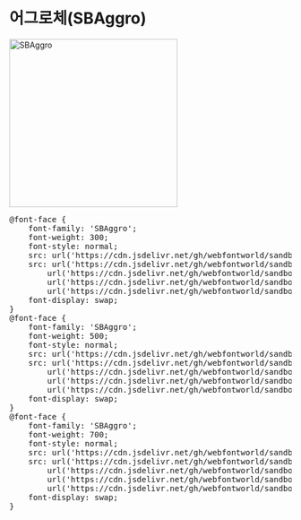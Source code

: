 # 어그로체(SBAggro)

<a href="https://wess.tistory.com" target="_blank">
    <img src="https://webfontworld.github.io/sandbox/SBAggro.jpg" alt="SBAggro" style="width:300px">
</a>

<pre>
@font-face {
    font-family: 'SBAggro';
    font-weight: 300;
    font-style: normal;
    src: url('https://cdn.jsdelivr.net/gh/webfontworld/sandbox/SBAggroLight.eot');
    src: url('https://cdn.jsdelivr.net/gh/webfontworld/sandbox/SBAggroLight.eot?#iefix') format('embedded-opentype'),
        url('https://cdn.jsdelivr.net/gh/webfontworld/sandbox/SBAggroLight.woff2') format('woff2'),
        url('https://cdn.jsdelivr.net/gh/webfontworld/sandbox/SBAggroLight.woff') format('woff'),
        url('https://cdn.jsdelivr.net/gh/webfontworld/sandbox/SBAggroLight.ttf') format("truetype");
    font-display: swap;
}
@font-face {
    font-family: 'SBAggro';
    font-weight: 500;
    font-style: normal;
    src: url('https://cdn.jsdelivr.net/gh/webfontworld/sandbox/SBAggroMedium.eot');
    src: url('https://cdn.jsdelivr.net/gh/webfontworld/sandbox/SBAggroMedium.eot?#iefix') format('embedded-opentype'),
        url('https://cdn.jsdelivr.net/gh/webfontworld/sandbox/SBAggroMedium.woff2') format('woff2'),
        url('https://cdn.jsdelivr.net/gh/webfontworld/sandbox/SBAggroMedium.woff') format('woff'),
        url('https://cdn.jsdelivr.net/gh/webfontworld/sandbox/SBAggroMedium.ttf') format("truetype");
    font-display: swap;
}
@font-face {
    font-family: 'SBAggro';
    font-weight: 700;
    font-style: normal;
    src: url('https://cdn.jsdelivr.net/gh/webfontworld/sandbox/SBAggroBold.eot');
    src: url('https://cdn.jsdelivr.net/gh/webfontworld/sandbox/SBAggroBold.eot?#iefix') format('embedded-opentype'),
        url('https://cdn.jsdelivr.net/gh/webfontworld/sandbox/SBAggroBold.woff2') format('woff2'),
        url('https://cdn.jsdelivr.net/gh/webfontworld/sandbox/SBAggroBold.woff') format('woff'),
        url('https://cdn.jsdelivr.net/gh/webfontworld/sandbox/SBAggroBold.ttf') format("truetype");
    font-display: swap;
}
</pre>

